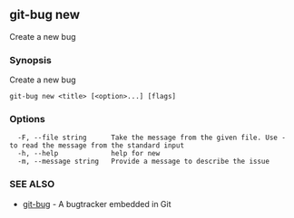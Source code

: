 ## git-bug new

Create a new bug

### Synopsis

Create a new bug

```
git-bug new <title> [<option>...] [flags]
```

### Options

```
  -F, --file string      Take the message from the given file. Use - to read the message from the standard input
  -h, --help             help for new
  -m, --message string   Provide a message to describe the issue
```

### SEE ALSO

* [git-bug](git-bug.md)	 - A bugtracker embedded in Git

